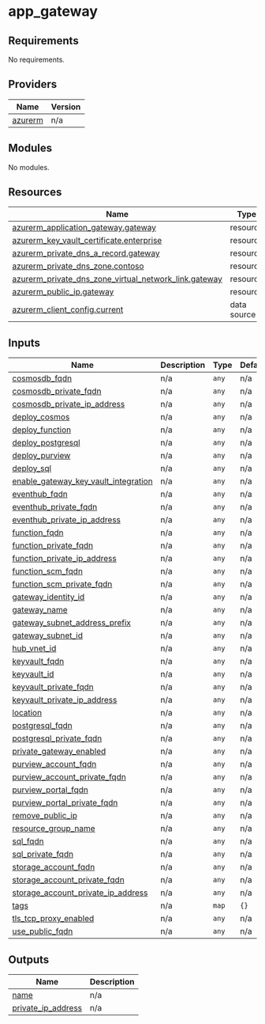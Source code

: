 # app_gateway

<!-- BEGIN_TF_DOCS -->
## Requirements

No requirements.

## Providers

| Name | Version |
|------|---------|
| <a name="provider_azurerm"></a> [azurerm](#provider\_azurerm) | n/a |

## Modules

No modules.

## Resources

| Name | Type |
|------|------|
| [azurerm_application_gateway.gateway](https://registry.terraform.io/providers/hashicorp/azurerm/latest/docs/resources/application_gateway) | resource |
| [azurerm_key_vault_certificate.enterprise](https://registry.terraform.io/providers/hashicorp/azurerm/latest/docs/resources/key_vault_certificate) | resource |
| [azurerm_private_dns_a_record.gateway](https://registry.terraform.io/providers/hashicorp/azurerm/latest/docs/resources/private_dns_a_record) | resource |
| [azurerm_private_dns_zone.contoso](https://registry.terraform.io/providers/hashicorp/azurerm/latest/docs/resources/private_dns_zone) | resource |
| [azurerm_private_dns_zone_virtual_network_link.gateway](https://registry.terraform.io/providers/hashicorp/azurerm/latest/docs/resources/private_dns_zone_virtual_network_link) | resource |
| [azurerm_public_ip.gateway](https://registry.terraform.io/providers/hashicorp/azurerm/latest/docs/resources/public_ip) | resource |
| [azurerm_client_config.current](https://registry.terraform.io/providers/hashicorp/azurerm/latest/docs/data-sources/client_config) | data source |

## Inputs

| Name | Description | Type | Default | Required |
|------|-------------|------|---------|:--------:|
| <a name="input_cosmosdb_fqdn"></a> [cosmosdb\_fqdn](#input\_cosmosdb\_fqdn) | n/a | `any` | n/a | yes |
| <a name="input_cosmosdb_private_fqdn"></a> [cosmosdb\_private\_fqdn](#input\_cosmosdb\_private\_fqdn) | n/a | `any` | n/a | yes |
| <a name="input_cosmosdb_private_ip_address"></a> [cosmosdb\_private\_ip\_address](#input\_cosmosdb\_private\_ip\_address) | n/a | `any` | n/a | yes |
| <a name="input_deploy_cosmos"></a> [deploy\_cosmos](#input\_deploy\_cosmos) | n/a | `any` | n/a | yes |
| <a name="input_deploy_function"></a> [deploy\_function](#input\_deploy\_function) | n/a | `any` | n/a | yes |
| <a name="input_deploy_postgresql"></a> [deploy\_postgresql](#input\_deploy\_postgresql) | n/a | `any` | n/a | yes |
| <a name="input_deploy_purview"></a> [deploy\_purview](#input\_deploy\_purview) | n/a | `any` | n/a | yes |
| <a name="input_deploy_sql"></a> [deploy\_sql](#input\_deploy\_sql) | n/a | `any` | n/a | yes |
| <a name="input_enable_gateway_key_vault_integration"></a> [enable\_gateway\_key\_vault\_integration](#input\_enable\_gateway\_key\_vault\_integration) | n/a | `any` | n/a | yes |
| <a name="input_eventhub_fqdn"></a> [eventhub\_fqdn](#input\_eventhub\_fqdn) | n/a | `any` | n/a | yes |
| <a name="input_eventhub_private_fqdn"></a> [eventhub\_private\_fqdn](#input\_eventhub\_private\_fqdn) | n/a | `any` | n/a | yes |
| <a name="input_eventhub_private_ip_address"></a> [eventhub\_private\_ip\_address](#input\_eventhub\_private\_ip\_address) | n/a | `any` | n/a | yes |
| <a name="input_function_fqdn"></a> [function\_fqdn](#input\_function\_fqdn) | n/a | `any` | n/a | yes |
| <a name="input_function_private_fqdn"></a> [function\_private\_fqdn](#input\_function\_private\_fqdn) | n/a | `any` | n/a | yes |
| <a name="input_function_private_ip_address"></a> [function\_private\_ip\_address](#input\_function\_private\_ip\_address) | n/a | `any` | n/a | yes |
| <a name="input_function_scm_fqdn"></a> [function\_scm\_fqdn](#input\_function\_scm\_fqdn) | n/a | `any` | n/a | yes |
| <a name="input_function_scm_private_fqdn"></a> [function\_scm\_private\_fqdn](#input\_function\_scm\_private\_fqdn) | n/a | `any` | n/a | yes |
| <a name="input_gateway_identity_id"></a> [gateway\_identity\_id](#input\_gateway\_identity\_id) | n/a | `any` | n/a | yes |
| <a name="input_gateway_name"></a> [gateway\_name](#input\_gateway\_name) | n/a | `any` | n/a | yes |
| <a name="input_gateway_subnet_address_prefix"></a> [gateway\_subnet\_address\_prefix](#input\_gateway\_subnet\_address\_prefix) | n/a | `any` | n/a | yes |
| <a name="input_gateway_subnet_id"></a> [gateway\_subnet\_id](#input\_gateway\_subnet\_id) | n/a | `any` | n/a | yes |
| <a name="input_hub_vnet_id"></a> [hub\_vnet\_id](#input\_hub\_vnet\_id) | n/a | `any` | n/a | yes |
| <a name="input_keyvault_fqdn"></a> [keyvault\_fqdn](#input\_keyvault\_fqdn) | n/a | `any` | n/a | yes |
| <a name="input_keyvault_id"></a> [keyvault\_id](#input\_keyvault\_id) | n/a | `any` | n/a | yes |
| <a name="input_keyvault_private_fqdn"></a> [keyvault\_private\_fqdn](#input\_keyvault\_private\_fqdn) | n/a | `any` | n/a | yes |
| <a name="input_keyvault_private_ip_address"></a> [keyvault\_private\_ip\_address](#input\_keyvault\_private\_ip\_address) | n/a | `any` | n/a | yes |
| <a name="input_location"></a> [location](#input\_location) | n/a | `any` | n/a | yes |
| <a name="input_postgresql_fqdn"></a> [postgresql\_fqdn](#input\_postgresql\_fqdn) | n/a | `any` | n/a | yes |
| <a name="input_postgresql_private_fqdn"></a> [postgresql\_private\_fqdn](#input\_postgresql\_private\_fqdn) | n/a | `any` | n/a | yes |
| <a name="input_private_gateway_enabled"></a> [private\_gateway\_enabled](#input\_private\_gateway\_enabled) | n/a | `any` | n/a | yes |
| <a name="input_purview_account_fqdn"></a> [purview\_account\_fqdn](#input\_purview\_account\_fqdn) | n/a | `any` | n/a | yes |
| <a name="input_purview_account_private_fqdn"></a> [purview\_account\_private\_fqdn](#input\_purview\_account\_private\_fqdn) | n/a | `any` | n/a | yes |
| <a name="input_purview_portal_fqdn"></a> [purview\_portal\_fqdn](#input\_purview\_portal\_fqdn) | n/a | `any` | n/a | yes |
| <a name="input_purview_portal_private_fqdn"></a> [purview\_portal\_private\_fqdn](#input\_purview\_portal\_private\_fqdn) | n/a | `any` | n/a | yes |
| <a name="input_remove_public_ip"></a> [remove\_public\_ip](#input\_remove\_public\_ip) | n/a | `any` | n/a | yes |
| <a name="input_resource_group_name"></a> [resource\_group\_name](#input\_resource\_group\_name) | n/a | `any` | n/a | yes |
| <a name="input_sql_fqdn"></a> [sql\_fqdn](#input\_sql\_fqdn) | n/a | `any` | n/a | yes |
| <a name="input_sql_private_fqdn"></a> [sql\_private\_fqdn](#input\_sql\_private\_fqdn) | n/a | `any` | n/a | yes |
| <a name="input_storage_account_fqdn"></a> [storage\_account\_fqdn](#input\_storage\_account\_fqdn) | n/a | `any` | n/a | yes |
| <a name="input_storage_account_private_fqdn"></a> [storage\_account\_private\_fqdn](#input\_storage\_account\_private\_fqdn) | n/a | `any` | n/a | yes |
| <a name="input_storage_account_private_ip_address"></a> [storage\_account\_private\_ip\_address](#input\_storage\_account\_private\_ip\_address) | n/a | `any` | n/a | yes |
| <a name="input_tags"></a> [tags](#input\_tags) | n/a | `map` | `{}` | no |
| <a name="input_tls_tcp_proxy_enabled"></a> [tls\_tcp\_proxy\_enabled](#input\_tls\_tcp\_proxy\_enabled) | n/a | `any` | n/a | yes |
| <a name="input_use_public_fqdn"></a> [use\_public\_fqdn](#input\_use\_public\_fqdn) | n/a | `any` | n/a | yes |

## Outputs

| Name | Description |
|------|-------------|
| <a name="output_name"></a> [name](#output\_name) | n/a |
| <a name="output_private_ip_address"></a> [private\_ip\_address](#output\_private\_ip\_address) | n/a |
<!-- END_TF_DOCS -->